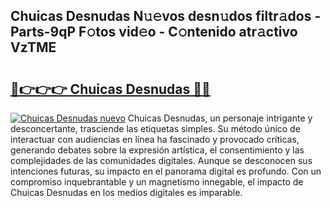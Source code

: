 ## Chuicas Desnudas N𝚞𝚎vos desn𝚞dos filtr𝚊dos - Parts-9qP F𝚘tos vid𝚎o - C𝚘ntenido atr𝚊ctivo VzTME

# <h2><a href="http://mb53egd.tromn.icu/?c=Chuicas+Desnudas">🔗👉👉👉 Chuicas Desnudas 🔗🔗</a></h2>

[![Chuicas Desnudas nuevo](https://i.imgur.com/pEAQMta.gif)](http://mb53egd.tromn.icu/?c=Chuicas+Desnudas)
Chuicas Desnudas, un personaje intrigante y desconcertante, trasciende las etiquetas simples. Su método único de interactuar con audiencias en línea ha fascinado y provocado críticas, generando debates sobre la expresión artística, el consentimiento y las complejidades de las comunidades digitales. Aunque se desconocen sus intenciones futuras, su impacto en el panorama digital es profundo. Con un compromiso inquebrantable y un magnetismo innegable, el impacto de Chuicas Desnudas en los medios digitales es imparable.
